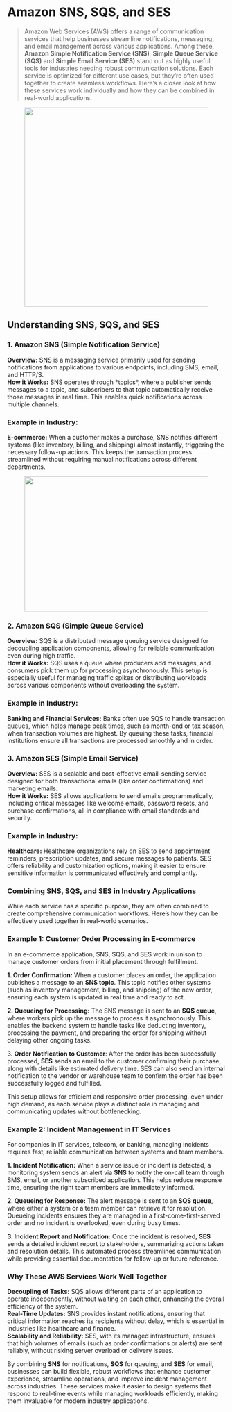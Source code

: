 # Amazon SNS, SQS, and SES

> Amazon Web Services (AWS) offers a range of communication services that help businesses streamline notifications, messaging, and email management across various applications. Among these, **Amazon Simple Notification Service (SNS)**, **Simple Queue Service (SQS)** and **Simple Email Service (SES)** stand out as highly useful tools for industries needing robust communication solutions. Each service is optimized for different use cases, but they’re often used together to create seamless workflows. Here’s a closer look at how these services work individually and how they can be combined in real-world applications.

<figure><img src="https://miro.medium.com/v2/resize:fit:1400/1*SqlACD2gcPDW5NrWKpC7pA.png" alt="" height="459" width="700"><figcaption></figcaption></figure>

## Understanding SNS, SQS, and SES <a href="#id-131b" id="id-131b"></a>

### 1. Amazon SNS (Simple Notification Service) <a href="#id-9f54" id="id-9f54"></a>

**Overview:** SNS is a messaging service primarily used for sending notifications from applications to various endpoints, including SMS, email, and HTTP/S.\
**How it Works:** SNS operates through \*topics\*, where a publisher sends messages to a topic, and subscribers to that topic automatically receive those messages in real time. This enables quick notifications across multiple channels.

### **Example in Industry:** <a href="#id-2ad1" id="id-2ad1"></a>

**E-commerce:** When a customer makes a purchase, SNS notifies different systems (like inventory, billing, and shipping) almost instantly, triggering the necessary follow-up actions. This keeps the transaction process streamlined without requiring manual notifications across different departments.

<figure><img src="https://miro.medium.com/v2/resize:fit:1400/1*58Sm38d9QxM_7diflSOZqQ.png" alt="" height="311" width="700"><figcaption></figcaption></figure>

### **2. Amazon SQS (Simple Queue Service)** <a href="#id-4019" id="id-4019"></a>

**Overview:** SQS is a distributed message queuing service designed for decoupling application components, allowing for reliable communication even during high traffic.\
**How it Works:** SQS uses a queue where producers add messages, and consumers pick them up for processing asynchronously. This setup is especially useful for managing traffic spikes or distributing workloads across various components without overloading the system.

### Example in Industry: <a href="#c689" id="c689"></a>

**Banking and Financial Services:** Banks often use SQS to handle transaction queues, which helps manage peak times, such as month-end or tax season, when transaction volumes are highest. By queuing these tasks, financial institutions ensure all transactions are processed smoothly and in order.

### 3. Amazon SES (Simple Email Service) <a href="#id-272a" id="id-272a"></a>

**Overview:** SES is a scalable and cost-effective email-sending service designed for both transactional emails (like order confirmations) and marketing emails.\
**How it Works:** SES allows applications to send emails programmatically, including critical messages like welcome emails, password resets, and purchase confirmations, all in compliance with email standards and security.

### Example in Industry: <a href="#b255" id="b255"></a>

**Healthcare:** Healthcare organizations rely on SES to send appointment reminders, prescription updates, and secure messages to patients. SES offers reliability and customization options, making it easier to ensure sensitive information is communicated effectively and compliantly.

### Combining SNS, SQS, and SES in Industry Applications <a href="#a023" id="a023"></a>

While each service has a specific purpose, they are often combined to create comprehensive communication workflows. Here’s how they can be effectively used together in real-world scenarios.

### Example 1: Customer Order Processing in E-commerce <a href="#da19" id="da19"></a>

In an e-commerce application, SNS, SQS, and SES work in unison to manage customer orders from initial placement through fulfillment.

**1. Order Confirmation:** When a customer places an order, the application publishes a message to an **SNS topic**. This topic notifies other systems (such as inventory management, billing, and shipping) of the new order, ensuring each system is updated in real time and ready to act.

**2. Queueing for Processing:** The SNS message is sent to an **SQS queue**, where workers pick up the message to process it asynchronously. This enables the backend system to handle tasks like deducting inventory, processing the payment, and preparing the order for shipping without delaying other ongoing tasks.

3\. **Order Notification to Customer**: After the order has been successfully processed, **SES** sends an email to the customer confirming their purchase, along with details like estimated delivery time. SES can also send an internal notification to the vendor or warehouse team to confirm the order has been successfully logged and fulfilled.

This setup allows for efficient and responsive order processing, even under high demand, as each service plays a distinct role in managing and communicating updates without bottlenecking.

### Example 2: Incident Management in IT Services <a href="#a11a" id="a11a"></a>

For companies in IT services, telecom, or banking, managing incidents requires fast, reliable communication between systems and team members.

**1. Incident Notification:** When a service issue or incident is detected, a monitoring system sends an alert via **SNS** to notify the on-call team through SMS, email, or another subscribed application. This helps reduce response time, ensuring the right team members are immediately informed.

**2. Queueing for Response:** The alert message is sent to an **SQS queue**, where either a system or a team member can retrieve it for resolution. Queueing incidents ensures they are managed in a first-come-first-served order and no incident is overlooked, even during busy times.

**3. Incident Report and Notification:** Once the incident is resolved, **SES** sends a detailed incident report to stakeholders, summarizing actions taken and resolution details. This automated process streamlines communication while providing essential documentation for follow-up or future reference.

### Why These AWS Services Work Well Together <a href="#id-03a8" id="id-03a8"></a>

**Decoupling of Tasks:** SQS allows different parts of an application to operate independently, without waiting on each other, enhancing the overall efficiency of the system.\
**Real-Time Updates:** SNS provides instant notifications, ensuring that critical information reaches its recipients without delay, which is essential in industries like healthcare and finance.\
**Scalability and Reliability:** SES, with its managed infrastructure, ensures that high volumes of emails (such as order confirmations or alerts) are sent reliably, without risking server overload or delivery issues.

By combining **SNS** for notifications, **SQS** for queuing, and **SES** for email, businesses can build flexible, robust workflows that enhance customer experience, streamline operations, and improve incident management across industries. These services make it easier to design systems that respond to real-time events while managing workloads efficiently, making them invaluable for modern industry applications.[\
](https://medium.com/tag/amazon-web-services?source=post_page-----5ad80483bace---------------------------------------)
